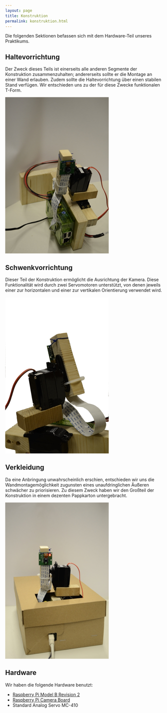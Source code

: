 ```yaml
---
layout: page
title: Konstruktion
permalink: konstruktion.html
---
```


Die folgenden Sektionen befassen sich mit dem Hardware-Teil unseres Praktikums.

## Haltevorrichtung
Der Zweck dieses Teils ist einerseits alle anderen Segmente der Konstruktion zusammenzuhalten; andererseits sollte er die Montage an einer Wand erlauben. Zudem sollte die Haltevorrichtung über einen stabilen Stand verfügen. Wir entschieden uns zu der für diese Zwecke funktionalen T-Form.

[![Haltevorrichtung](img/haltevorrichtung500px.jpg "Die Haltevorrichtung mit Schwenkvorrichtung und Rapsberry")](img/haltevorrichtung.jpg)

## Schwenkvorrichtung
Dieser Teil der Konstruktion ermöglicht die Ausrichtung der Kamera. Diese Funktionalität wird durch zwei Servomotoren unterstützt, von denen jeweils einer zur horizontalen und einer zur vertikalen Orientierung verwendet wird.

[![Schwenkvorrichtung](img/schwenkvorrichtung500px.jpg "Die Schwenkvorrichtung")](img/schwenkvorrichtung.jpg)

## Verkleidung
Da eine Anbringung unwahrscheinlich erschien, entschieden wir uns die Wandmontagemöglichkeit zugunsten eines unaufdringlichen Äußeren schwächer zu priorisieren. Zu diesem Zweck haben wir den Großteil der Konstruktion in einem dezenten Pappkarton untergebracht.

[![Verkleidung](img/verkleidung500px.jpg "Die gesamte Konstruktion")](img/verkleidung.jpg)

## Hardware
Wir haben die folgende Hardware benutzt:

* [Raspberry Pi Model B Revision 2](http://de.wikipedia.org/wiki/Raspberry_Pi)
* [Raspberry Pi Camera Board](http://www.raspberrypi.org/products/camera-module/)
* Standard Analog Servo MC-410
